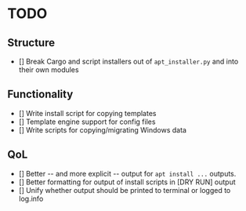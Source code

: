 # TODO

## Structure

- [] Break Cargo and script installers out of `apt_installer.py` and into their own modules

## Functionality

- [] Write install script for copying templates
- [] Template engine support for config files
- [] Write scripts for copying/migrating Windows data

## QoL

- [] Better -- and more explicit -- output for `apt install ...` outputs.
- [] Better formatting for output of install scripts in \[DRY RUN\] output
- [] Unify whether output should be printed to terminal or logged to log.info
